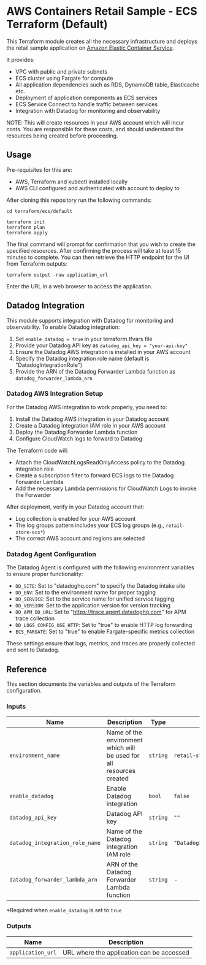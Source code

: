 # AWS Containers Retail Sample - ECS Terraform (Default)

This Terraform module creates all the necessary infrastructure and deploys the retail sample application on [Amazon Elastic Container Service](https://aws.amazon.com/ecs/).

It provides:

- VPC with public and private subnets
- ECS cluster using Fargate for compute
- All application dependencies such as RDS, DynamoDB table, Elasticache etc.
- Deployment of application components as ECS services
- ECS Service Connect to handle traffic between services
- Integration with Datadog for monitoring and observability

NOTE: This will create resources in your AWS account which will incur costs. You are responsible for these costs, and should understand the resources being created before proceeding.

## Usage

Pre-requisites for this are:

- AWS, Terraform and kubectl installed locally
- AWS CLI configured and authenticated with account to deploy to

After cloning this repository run the following commands:

```shell
cd terraform/ecs/default

terraform init
terraform plan
terraform apply
```

The final command will prompt for confirmation that you wish to create the specified resources. After confirming the process will take at least 15 minutes to complete. You can then retrieve the HTTP endpoint for the UI from Terraform outputs:

```shell
terraform output -raw application_url
```

Enter the URL in a web browser to access the application.

## Datadog Integration

This module supports integration with Datadog for monitoring and observability. To enable Datadog integration:

1. Set `enable_datadog = true` in your terraform.tfvars file
2. Provide your Datadog API key as `datadog_api_key = "your-api-key"`
3. Ensure the Datadog AWS integration is installed in your AWS account
4. Specify the Datadog integration role name (default is "DatadogIntegrationRole")
5. Provide the ARN of the Datadog Forwarder Lambda function as `datadog_forwarder_lambda_arn`

### Datadog AWS Integration Setup

For the Datadog AWS integration to work properly, you need to:

1. Install the Datadog AWS integration in your Datadog account
2. Create a Datadog integration IAM role in your AWS account
3. Deploy the Datadog Forwarder Lambda function
4. Configure CloudWatch logs to forward to Datadog

The Terraform code will:
- Attach the CloudWatchLogsReadOnlyAccess policy to the Datadog integration role
- Create a subscription filter to forward ECS logs to the Datadog Forwarder Lambda
- Add the necessary Lambda permissions for CloudWatch Logs to invoke the Forwarder

After deployment, verify in your Datadog account that:
- Log collection is enabled for your AWS account
- The log groups pattern includes your ECS log groups (e.g., `retail-store-ecs*`)
- The correct AWS account and regions are selected

### Datadog Agent Configuration

The Datadog Agent is configured with the following environment variables to ensure proper functionality:

- `DD_SITE`: Set to "datadoghq.com" to specify the Datadog intake site
- `DD_ENV`: Set to the environment name for proper tagging
- `DD_SERVICE`: Set to the service name for unified service tagging
- `DD_VERSION`: Set to the application version for version tracking
- `DD_APM_DD_URL`: Set to "https://trace.agent.datadoghq.com" for APM trace collection
- `DD_LOGS_CONFIG_USE_HTTP`: Set to "true" to enable HTTP log forwarding
- `ECS_FARGATE`: Set to "true" to enable Fargate-specific metrics collection

These settings ensure that logs, metrics, and traces are properly collected and sent to Datadog.

## Reference

This section documents the variables and outputs of the Terraform configuration.

### Inputs

| Name                        | Description                                                          | Type     | Default                    | Required |
| --------------------------- | -------------------------------------------------------------------- | -------- | -------------------------- | :------: |
| `environment_name`          | Name of the environment which will be used for all resources created | `string` | `retail-store-ecs`         |    no    |
| `enable_datadog`            | Enable Datadog integration                                           | `bool`   | `false`                    |    no    |
| `datadog_api_key`           | Datadog API key                                                      | `string` | `""`                       |    no    |
| `datadog_integration_role_name` | Name of the Datadog integration IAM role                         | `string` | `"DatadogIntegrationRole"` |    no    |
| `datadog_forwarder_lambda_arn` | ARN of the Datadog Forwarder Lambda function                      | `string` | -                          |   yes*   |

*Required when `enable_datadog` is set to `true`

### Outputs

| Name              | Description                               |
| ----------------- | ----------------------------------------- |
| `application_url` | URL where the application can be accessed |
